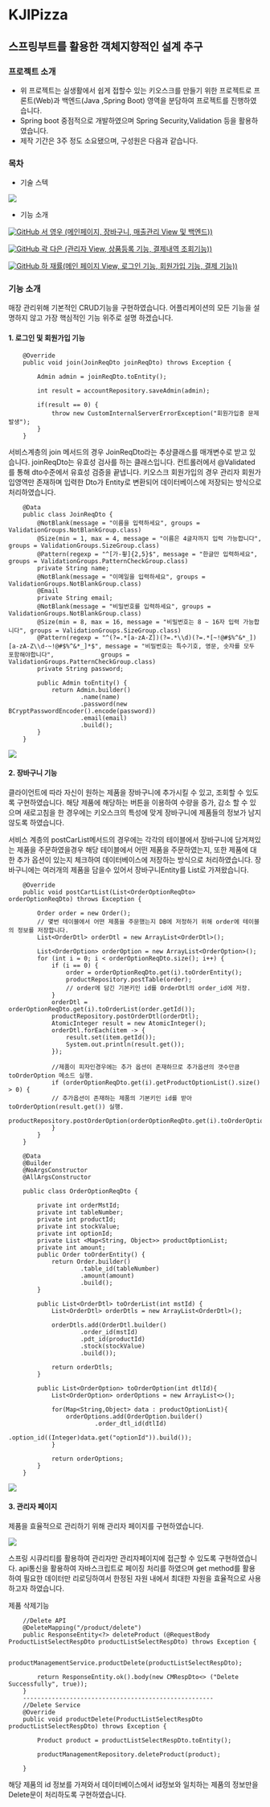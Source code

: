 # KJIPizza
## 스프링부트를 활용한 객체지향적인 설계 추구
### 프로젝트 소개
* 위 프로젝트는 실생활에서 쉽게 접할수 있는 키오스크를 만들기 위한 프로젝트로 프론트(Web)과 백엔드(Java ,Spring Boot) 영역을 분담하여 프로젝트를 진행하였습니다.
* Spring boot 중점적으로 개발하였으며 Spring Security,Validation 등을 활용하였습니다.
* 제작 기간은 3주 정도 소요됐으며, 구성원은 다음과 같습니다.

### 목차

* 기술 스텍
<img src="https://img.shields.io/badge/javascript-#F7DF1E?style=for-the-badge&logo=javascript&logoColor=yellow">

* 기능 소개

<a href = "https://github.com/syw1114"><img alt="GitHub" src ="https://img.shields.io/badge/GitHub-181717.svg?&style=for-the-badge&logo=GitHub&logoColor=white"/> 서 영우 (메인페이지, 장바구니, 매출관리 View 및 백엔드)) </a>

<a href = "https://github.com/kwak-daeun"><img alt="GitHub" src ="https://img.shields.io/badge/GitHub-181717.svg?&style=for-the-badge&logo=GitHub&logoColor=white"/> 곽 다은 (관리자 View, 상품등록 기능, 결제내역 조회기능)) </a>

<a href = "https://github.com/hajaeryul"><img alt="GitHub" src ="https://img.shields.io/badge/GitHub-181717.svg?&style=for-the-badge&logo=GitHub&logoColor=white"/> 하 재률(메인 페이지 View, 로그인 기능, 회원가입 기능, 결제 기능)) </a>

### 기능 소개

매장 관리위해 기본적인 CRUD기능을 구현하였습니다. 어플리케이션의 모든 기능을 설명하지 않고 가장 핵심적인 기능 위주로 설명 하겠습니다.

#### 1. 로그인 및 회원가입 기능

```
    @Override
    public void join(JoinReqDto joinReqDto) throws Exception {

        Admin admin = joinReqDto.toEntity();

        int result = accountRepository.saveAdmin(admin);

        if(result == 0) {
            throw new CustomInternalServerErrorException("회원가입중 문제 발생");
        }
    }

```
 서비스계층의 join 메서드의 경우 JoinReqDto라는 추상클래스를 매개변수로 받고 있습니다. 
joinReqDto는 유효성 검사를 하는 클래스입니다. 컨트롤러에서 @Validated를 통해 dto수준에서 유효성 검증을 끝냅니다.
키오스크 회원가입의 경우 관리자 회원가입영역만 존재하며 입력한 Dto가 Entity로 변환되어 데이터베이스에 저장되는 방식으로 처리하였습니다.

```
    @Data
    public class JoinReqDto {
        @NotBlank(message = "이름을 입력하세요", groups = ValidationGroups.NotBlankGroup.class)
        @Size(min = 1, max = 4, message = "이름은 4글자까지 입력 가능합니다", groups = ValidationGroups.SizeGroup.class)
        @Pattern(regexp = "^[가-힇]{2,5}$", message = "한글만 입력하세요", groups = ValidationGroups.PatternCheckGroup.class)
        private String name;
        @NotBlank(message = "이메일을 입력하세요", groups = ValidationGroups.NotBlankGroup.class)
        @Email
        private String email;
        @NotBlank(message = "비밀번호를 입력하세요", groups = ValidationGroups.NotBlankGroup.class)
        @Size(min = 8, max = 16, message = "비밀번호는 8 ~ 16자 입력 가능합니다", groups = ValidationGroups.SizeGroup.class)
        @Pattern(regexp = "^(?=.*[a-zA-Z])(?=.*\\d)(?=.*[~!@#$%^&*_])[a-zA-Z\\d-~!@#$%^&*_]*$", message = "비밀번호는 특수기호, 영문, 숫자를 모두 포함해야합니다",             groups = ValidationGroups.PatternCheckGroup.class)
        private String password;

        public Admin toEntity() {
            return Admin.builder()
                    .name(name)
                    .password(new BCryptPasswordEncoder().encode(password))
                    .email(email)
                    .build();
        }
    }
```

<img src="readme/image/관리자페이지구현.gif">

#### 2. 장바구니 기능
 
 클라이언트에 따라 자신이 원하는 제품을 장바구니에 추가시킬 수 있고, 조회할 수 있도록 구현하였습니다.
해당 제품에 해당하는 버튼을 이용하여 수량을 증가, 감소 할 수 있으며 새로고침을 한 경우에는 키오스크의 특성에 맞게 장바구니에 제품들의 정보가 남지않도록 하였습니다.

서비스 계층의 postCarList메서드의 경우에는 각각의 테이블에서 장바구니에 담겨져있는 제품을 주문하였을경우
해당 테이블에서 어떤 제품을 주문하였는지, 또한 제품에 대한 추가 옵션이 있는지 체크하여 데이터베이스에 저장하는 방식으로 처리하였습니다.
장바구니에는 여러개의 제품을 담을수 있어서 장바구니Entity를 List로 가져왔습니다.

```
    @Override
    public void postCartList(List<OrderOptionReqDto> orderOptionReqDto) throws Exception {
    
        Order order = new Order();
        // 몇번 테이블에서 어떤 제품을 주문했는지 DB에 저정하기 위해 order에 테이블의 정보를 저장합니다.
        List<OrderDtl> orderDtl = new ArrayList<OrderDtl>();

        List<OrderOption> orderOption = new ArrayList<OrderOption>();
        for (int i = 0; i < orderOptionReqDto.size(); i++) {
            if (i == 0) {
                order = orderOptionReqDto.get(i).toOrderEntity();
                productRepository.postTable(order);
                // order에 담긴 기본키인 id를 OrderDtl의 order_id에 저장.
            }
            orderDtl = orderOptionReqDto.get(i).toOrderList(order.getId());
            productRepository.postOrderDtl(orderDtl);
            AtomicInteger result = new AtomicInteger();
            orderDtl.forEach(item -> {
                result.set(item.getId());
                System.out.println(result.get());
            });
            
            //제품이 피자인경우에는 추가 옵션이 존재하므로 추가옵션의 갯수만큼 toOrderOption 메소드 실행.
            if (orderOptionReqDto.get(i).getProductOptionList().size() > 0) {
            // 추가옵션이 존재하는 제품의 기본키인 id를 받아 toOrderOption(result.get()) 실행.
            productRepository.postOrderOption(orderOptionReqDto.get(i).toOrderOption(result.get()));
            }
        }
    }
```

```
    @Data
    @Builder
    @NoArgsConstructor
    @AllArgsConstructor

    public class OrderOptionReqDto {

        private int orderMstId;
        private int tableNumber;
        private int productId;
        private int stockValue;
        private int optionId;
        private List <Map<String, Object>> productOptionList;
        private int amount;
        public Order toOrderEntity() {
            return Order.builder()
                    .table_id(tableNumber)
                    .amount(amount)
                    .build();
        }

        public List<OrderDtl> toOrderList(int mstId) {
            List<OrderDtl> orderDtls = new ArrayList<OrderDtl>();

            orderDtls.add(OrderDtl.builder()
                    .order_id(mstId)
                    .pdt_id(productId)
                    .stock(stockValue)
                    .build());

            return orderDtls;
        }

        public List<OrderOption> toOrderOption(int dtlId){
            List<OrderOption> orderOptions = new ArrayList<>();

            for(Map<String,Object> data : productOptionList){
                orderOptions.add(OrderOption.builder()
                        .order_dtl_id(dtlId)
                        .option_id((Integer)data.get("optionId")).build());
            }

            return orderOptions;
        }
    }

```
<img src="readme/image/장바구니구현.gif">

 
#### 3. 관리자 페이지
 제품을 효율적으로 관리하기 위해 관리자 페이지를 구현하였습니다.
 
<img src="readme/image/카테고리조회.gif">
 
스프링 시큐리티를 활용하여 관리자만 관리자페이지에 접근할 수 있도록 구현하였습니다.
api통신을 활용하여 자바스크립트로 페이징 처리를 하였으며 get method를 활용하여 필요한 데이터만 리로딩하여서 한정된 자원 내에서 최대한 자원을 효율적으로 사용하고자 하였습니다.

제품 삭제기능
```
    //Delete API
    @DeleteMapping("/product/delete")
    public ResponseEntity<?> deleteProduct (@RequestBody ProductListSelectRespDto productListSelectRespDto) throws Exception {

        productManagementService.productDelete(productListSelectRespDto);

        return ResponseEntity.ok().body(new CMRespDto<> ("Delete Successfully", true));
    }
    -----------------------------------------------------
    //Delete Service
    @Override
    public void productDelete(ProductListSelectRespDto productListSelectRespDto) throws Exception {

        Product product = productListSelectRespDto.toEntity();

        productManagementRepository.deleteProduct(product);

    }

```
 해당 제품의 id 정보를 가져와서 데이터베이스에서 id정보와 일치하는 제품의 정보만을 Delete문이 처리하도록 구현하였습니다.
